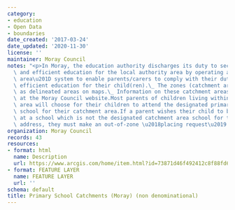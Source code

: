 ```yaml
---
category:
- education
- Open Data
- boundaries
date_created: '2017-03-24'
date_updated: '2020-11-30'
license: ''
maintainer: Moray Council
notes: "<p>In Moray, the education authority discharges its duty to secure adequate\
  \ and efficient education for the local authority area by operating a \u201Ccatchment\
  \ area\u201D system to enable parents/carers to comply with their duty to provide\
  \ efficient education for their child(ren).\_ The zones (catchment areas) are shown\
  \ as delineated areas on maps.\_ Information on these catchment areas is available\
  \ at the Moray Council website.Most parents of children living within the catchment\
  \ area will choose for their children to attend the designated primary and secondary\
  \ school for their catchment area.If a parent wishes their child to be enrolled\
  \ at a school which is not the designated catchment area school for their postal\
  \ address, they must make an out-of-zone \u2018placing request\u2019.\_ </p>"
organization: Moray Council
records: 43
resources:
- format: html
  name: Description
  url: https://www.arcgis.com/home/item.html?id=73871d46f492412c8f88fd6159553a20
- format: FEATURE LAYER
  name: FEATURE LAYER
  url: ''
schema: default
title: Primary School Catchments (Moray) (non denominational)
---
```

